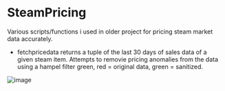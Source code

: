 # SteamPricing
Various scripts/functions i used in older project for pricing steam market data accurately. 


-  fetchpricedata
returns a tuple of the last 30 days of sales data of a given steam item. Attempts to removie pricing anomalies from the data using a hampel filter green, red = original data, green = sanitized. 

![image](https://github.com/JA-Marshall/SteamPricing/assets/9871373/b5fc75c4-6a23-40d2-af8f-e2e873dd13f0)
